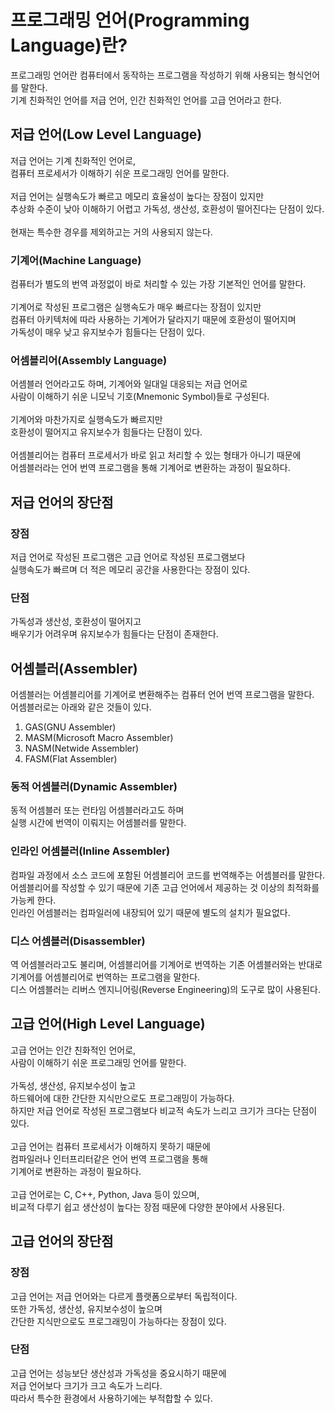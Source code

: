 # 프로그래밍 언어(Programming Language)란?
프로그래밍 언어란 컴퓨터에서 동작하는 프로그램을 작성하기 위해 사용되는 형식언어를 말한다.<br/>
기계 친화적인 언어를 저급 언어, 인간 친화적인 언어를 고급 언어라고 한다.
## 저급 언어(Low Level Language)
저급 언어는 기계 친화적인 언어로,<br/>
컴퓨터 프로세서가 이해하기 쉬운 프로그래밍 언어를 말한다.<br/>
<br/>
저급 언어는 실행속도가 빠르고 메모리 효율성이 높다는 장점이 있지만<br/>
추상화 수준이 낮아 이해하기 어렵고 가독성, 생산성, 호환성이 떨어진다는 단점이 있다.<br/>
<br/>
현재는 특수한 경우를 제외하고는 거의 사용되지 않는다.

### 기계어(Machine Language)
컴퓨터가 별도의 번역 과정없이 바로 처리할 수 있는 가장 기본적인 언어를 말한다.<br/>
<br/>
기계어로 작성된 프로그램은 실행속도가 매우 빠르다는 장점이 있지만<br/>
컴퓨터 아키텍처에 따라 사용하는 기계어가 달라지기 때문에 호환성이 떨어지며<br/>
가독성이 매우 낮고 유지보수가 힘들다는 단점이 있다.

### 어셈블리어(Assembly Language)
어셈블러 언어라고도 하며, 기계어와 일대일 대응되는 저급 언어로<br/>
사람이 이해하기 쉬운 니모닉 기호(Mnemonic Symbol)들로 구성된다.<br/>
<br/>
기계어와 마찬가지로 실행속도가 빠르지만<br/>
호환성이 떨어지고 유지보수가 힘들다는 단점이 있다.<br/>
<br/>
어셈블리어는 컴퓨터 프로세서가 바로 읽고 처리할 수 있는 형태가 아니기 때문에<br/>
어셈블러라는 언어 번역 프로그램을 통해 기계어로 변환하는 과정이 필요하다.

## 저급 언어의 장단점
### 장점
저급 언어로 작성된 프로그램은 고급 언어로 작성된 프로그램보다<br/>
실행속도가 빠르며 더 적은 메모리 공간을 사용한다는 장점이 있다.<br/>
### 단점
가독성과 생산성, 호환성이 떨어지고<br/>
배우기가 어려우며 유지보수가 힘들다는 단점이 존재한다.
## 어셈블러(Assembler)
어셈블러는 어셈블리어를 기계어로 변환해주는 컴퓨터 언어 번역 프로그램을 말한다.<br/>
어셈블러로는 아래와 같은 것들이 있다.

1. GAS(GNU Assembler)
2. MASM(Microsoft Macro Assembler)
3. NASM(Netwide Assembler)
4. FASM(Flat Assembler)
### 동적 어셈블러(Dynamic Assembler)
동적 어셈블러 또는 런타임 어셈블러라고도 하며<br/>
실행 시간에 번역이 이뤄지는 어셈블러를 말한다.
### 인라인 어셈블러(Inline Assembler)
컴파일 과정에서 소스 코드에 포함된 어셈블리어 코드를 번역해주는 어셈블러를 말한다.<br/>
어셈블리어를 작성할 수 있기 때문에 기존 고급 언어에서 제공하는 것 이상의 최적화를 가능케 한다.<br/>
인라인 어셈블러는 컴파일러에 내장되어 있기 때문에 별도의 설치가 필요없다.
### 디스 어셈블러(Disassembler)
역 어셈블러라고도 불리며, 어셈블리어를 기계어로 번역하는 기존 어셈블러와는 반대로<br/>
기계어를 어셈블리어로 번역하는 프로그램을 말한다.<br/>
디스 어셈블러는 리버스 엔지니어링(Reverse Engineering)의 도구로 많이 사용된다.
## 고급 언어(High Level Language)
고급 언어는 인간 친화적인 언어로,<br/>
사람이 이해하기 쉬운 프로그래밍 언어를 말한다.<br/>
<br/>
가독성, 생산성, 유지보수성이 높고<br/>
하드웨어에 대한 간단한 지식만으로도 프로그래밍이 가능하다.<br/>
하지만 저급 언어로 작성된 프로그램보다 비교적 속도가 느리고 크기가 크다는 단점이 있다.<br/>
<br/>
고급 언어는 컴퓨터 프로세서가 이해하지 못하기 때문에<br/>
컴파일러나 인터프리터같은 언어 번역 프로그램을 통해<br/>
기계어로 변환하는 과정이 필요하다.<br/>
<br/>
고급 언어로는 C, C++, Python, Java 등이 있으며,<br/>
비교적 다루기 쉽고 생산성이 높다는 장점 때문에 다양한 분야에서 사용된다.

## 고급 언어의 장단점
### 장점
고급 언어는 저급 언어와는 다르게 플랫폼으로부터 독립적이다.<br/>
또한 가독성, 생산성, 유지보수성이 높으며<br/>
간단한 지식만으로도 프로그래밍이 가능하다는 장점이 있다.

### 단점
고급 언어는 성능보단 생산성과 가독성을 중요시하기 때문에<br/>
저급 언어보다 크기가 크고 속도가 느리다.<br/>
따라서 특수한 환경에서 사용하기에는 부적합할 수 있다.
